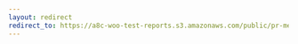 ```yaml
---
layout: redirect
redirect_to: https://a8c-woo-test-reports.s3.amazonaws.com/public/pr-merge/40396/api/index.html
---
```

